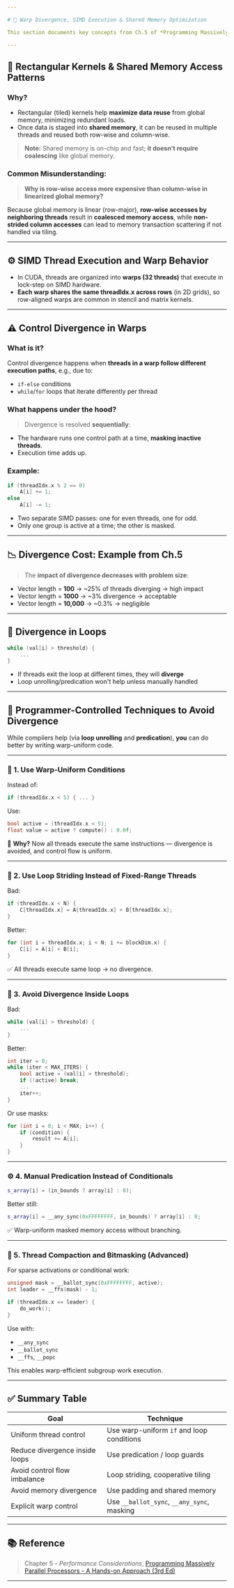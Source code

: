 ```yaml
---

# 🧩 Warp Divergence, SIMD Execution & Shared Memory Optimization

This section documents key concepts from Ch.5 of *Programming Massively Parallel Processors*, extended with real-world CUDA kernel patterns, practical optimization advice, and commentary on **warp behavior**, **divergence**, and **shared memory access patterns**.

---
```


## 📐 Rectangular Kernels & Shared Memory Access Patterns

### Why?

* Rectangular (tiled) kernels help **maximize data reuse** from global memory, minimizing redundant loads.
* Once data is staged into **shared memory**, it can be reused in multiple threads and reused both row-wise and column-wise.

> **Note:** Shared memory is on-chip and fast; **it doesn't require coalescing** like global memory.

### Common Misunderstanding:

> **Why is row-wise access more expensive than column-wise in linearized global memory?**

Because global memory is linear (row-major), **row-wise accesses by neighboring threads** result in **coalesced memory access**, while **non-strided column accesses** can lead to memory transaction scattering if not handled via tiling.

---

## ⚙️ SIMD Thread Execution and Warp Behavior

* In CUDA, threads are organized into **warps (32 threads)** that execute in lock-step on SIMD hardware.
* **Each warp shares the same threadIdx.x across rows** (in 2D grids), so row-aligned warps are common in stencil and matrix kernels.

---

## ⚠️ Control Divergence in Warps

### What is it?

Control divergence happens when **threads in a warp follow different execution paths**, e.g., due to:

* `if-else` conditions
* `while`/`for` loops that iterate differently per thread

### What happens under the hood?

> Divergence is resolved **sequentially**:

* The hardware runs one control path at a time, **masking inactive threads**.
* Execution time adds up.

### Example:

```cpp
if (threadIdx.x % 2 == 0)
    A[i] += 1;
else
    A[i] -= 1;
```

* Two separate SIMD passes: one for even threads, one for odd.
* Only one group is active at a time; the other is masked.

---

## 📉 Divergence Cost: Example from Ch.5

> The **impact of divergence decreases with problem size**:

* Vector length = **100** → \~25% of threads diverging → high impact
* Vector length = **1000** → \~3% divergence → acceptable
* Vector length = **10,000** → \~0.3% → negligible

---

## 🔁 Divergence in Loops

```cpp
while (val[i] > threshold) {
    ...
}
```

* If threads exit the loop at different times, they will **diverge**
* Loop unrolling/predication won't help unless manually handled

---

## 🧠 Programmer-Controlled Techniques to Avoid Divergence

While compilers help (via **loop unrolling** and **predication**), **you** can do better by writing warp-uniform code.

---

### 🔧 1. Use Warp-Uniform Conditions

Instead of:

```cpp
if (threadIdx.x < 5) { ... }
```

Use:

```cpp
bool active = (threadIdx.x < 5);
float value = active ? compute() : 0.0f;
```

🧠 **Why?**
Now all threads execute the same instructions — divergence is avoided, and control flow is uniform.

---

### 🔁 2. Use Loop Striding Instead of Fixed-Range Threads

Bad:

```cpp
if (threadIdx.x < N) {
    C[threadIdx.x] = A[threadIdx.x] + B[threadIdx.x];
}
```

Better:

```cpp
for (int i = threadIdx.x; i < N; i += blockDim.x) {
    C[i] = A[i] + B[i];
}
```

✅ All threads execute same loop → no divergence.

---

### 🚫 3. Avoid Divergence Inside Loops

Bad:

```cpp
while (val[i] > threshold) {
    ...
}
```

Better:

```cpp
int iter = 0;
while (iter < MAX_ITERS) {
    bool active = (val[i] > threshold);
    if (!active) break;
    ...
    iter++;
}
```

Or use masks:

```cpp
for (int i = 0; i < MAX; i++) {
    if (condition) {
        result += A[i];
    }
}
```

---

### ⚙️ 4. Manual Predication Instead of Conditionals

```cpp
s_array[i] = (in_bounds ? array[i] : 0);
```

Better still:

```cpp
s_array[i] = __any_sync(0xFFFFFFFF, in_bounds) ? array[i] : 0;
```

✅ Warp-uniform masked memory access without branching.

---

### 🧩 5. Thread Compaction and Bitmasking (Advanced)

For sparse activations or conditional work:

```cpp
unsigned mask = __ballot_sync(0xFFFFFFFF, active);
int leader = __ffs(mask) - 1;

if (threadIdx.x == leader) {
    do_work();
}
```

Use with:

* `__any_sync`
* `__ballot_sync`
* `__ffs`, `__popc`

This enables warp-efficient subgroup work execution.

---

## ✅ Summary Table

| Goal                           | Technique                                  |
| ------------------------------ | ------------------------------------------ |
| Uniform thread control         | Use warp-uniform `if` and loop conditions  |
| Reduce divergence inside loops | Use predication / loop guards              |
| Avoid control flow imbalance   | Loop striding, cooperative tiling          |
| Avoid memory divergence        | Use padding and shared memory              |
| Explicit warp control          | Use `__ballot_sync`, `__any_sync`, masking |

---

## 📚 Reference

> Chapter 5 - *Performance Considerations*,
> [Programming Massively Parallel Processors - A Hands-on Approach (3rd Ed)](https://github.com/R100001/Programming-Massively-Parallel-Processors/tree/master/Chapters/Ch05%20-%20Performance%20Considerations)

---
